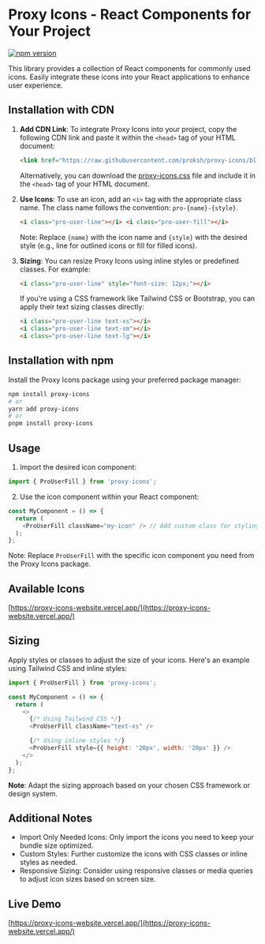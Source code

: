 # Proxy Icons - React Components for Your Project

[![npm version](https://img.shields.io/npm/v/proxy-icons.svg?style=flat-square)](https://www.npmjs.com/package/proxy-icons)

This library provides a collection of React components for commonly used icons. Easily integrate these icons into your React applications to enhance user experience.

## Installation with CDN

1. **Add CDN Link**: To integrate Proxy Icons into your project, copy the following CDN link and paste it within the `<head>` tag of your HTML document:

   ```html
   <link href="https://raw.githubusercontent.com/proksh/proxy-icons/blob/main/packages/font/pro.css" rel="stylesheet" />
   ```

   Alternatively, you can download the <a href="#">proxy-icons.css</a> file and include it in the `<head>` tag of your HTML document.

2. **Use Icons**: To use an icon, add an `<i>` tag with the appropriate class name. The class name follows the convention: `pro-{name}-{style}`.

   ```html
   <i class="pro-user-line"></i> <i class="pro-user-fill"></i>
   ```

   Note: Replace `{name}` with the icon name and `{style}` with the desired style (e.g., line for outlined icons or fill for filled icons).

3. **Sizing**: You can resize Proxy Icons using inline styles or predefined classes. For example:

   ```html
   <i class="pro-user-line" style="font-size: 12px;"></i>
   ```

   If you're using a CSS framework like Tailwind CSS or Bootstrap, you can apply their text sizing classes directly:

   ```html
   <i class="pro-user-line text-xs"></i>
   <i class="pro-user-line text-sm"></i>
   <i class="pro-user-line text-lg"></i>
   ```

## Installation with npm

Install the Proxy Icons package using your preferred package manager:

```bash
npm install proxy-icons
# or
yarn add proxy-icons
# or
pnpm install proxy-icons
```

## Usage

1. Import the desired icon component:

```javascript
import { ProUserFill } from 'proxy-icons';
```

2. Use the icon component within your React component:

```javascript
const MyComponent = () => {
  return (
    <ProUserFill className="my-icon" /> // Add custom class for styling
  );
};
```

Note: Replace `ProUserFill` with the specific icon component you need from the Proxy Icons package.

## Available Icons

[https://proxy-icons-website.vercel.app/](https://proxy-icons-website.vercel.app/)

## Sizing

Apply styles or classes to adjust the size of your icons. Here's an example using Tailwind CSS and inline styles:

```javascript
import { ProUserFill } from 'proxy-icons';

const MyComponent = () => {
  return (
    <>
      {/* Using Tailwind CSS */}
      <ProUserFill className="text-xs" />

      {/* Using inline styles */}
      <ProUserFill style={{ height: '20px', width: '20px' }} />
    </>
  );
};
```

**Note**: Adapt the sizing approach based on your chosen CSS framework or design system.

## Additional Notes

- Import Only Needed Icons: Only import the icons you need to keep your bundle size optimized.
- Custom Styles: Further customize the icons with CSS classes or inline styles as needed.
- Responsive Sizing: Consider using responsive classes or media queries to adjust icon sizes based on screen size.

## Live Demo

[https://proxy-icons-website.vercel.app/](https://proxy-icons-website.vercel.app/)
